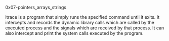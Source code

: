 0x07-pointers_arrays_strings

ltrace is a program that simply runs the specified command until it exits. It intercepts and records the dynamic library calls which are called by the executed process and the signals which are received by that process. It can also intercept and print the system calls executed by the program.
